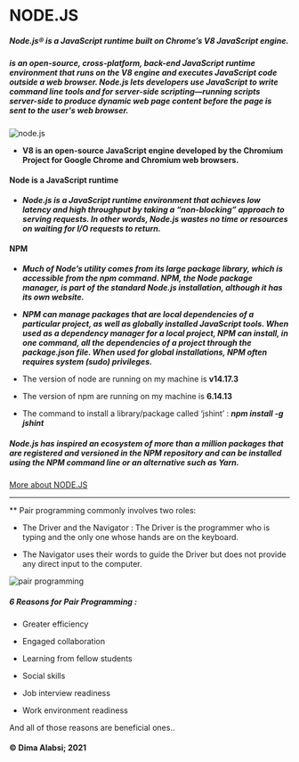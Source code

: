 # NODE.JS


##### Node.js® is a JavaScript runtime built on Chrome’s V8 JavaScript engine.


#####  is an open-source, cross-platform, back-end JavaScript runtime environment that runs on the V8 engine and executes JavaScript code outside a web browser. Node.js lets developers use JavaScript to write command line tools and for server-side scripting—running scripts server-side to produce dynamic web page content before the page is sent to the user's web browser.

![node.js](https://dz2cdn1.dzone.com/storage/temp/13725147-nodejs-advantages.jpeg)





* **V8 is an open-source JavaScript engine developed by the Chromium Project for Google Chrome and Chromium web browsers.**



####   Node is a JavaScript runtime

* ***Node.js is a JavaScript runtime environment that achieves low latency and high throughput by taking a “non-blocking” approach to serving requests. In other words, Node.js wastes no time or resources on waiting for I/O requests to return.***


 #### NPM 

 * ***Much of Node’s utility comes from its large package library, which is accessible from the npm command. NPM, the Node package manager, is part of the standard Node.js installation, although it has its own website.***

 * ***NPM can manage packages that are local dependencies of a particular project, as well as globally installed JavaScript tools. When used as a dependency manager for a local project, NPM can install, in one command, all the dependencies of a project through the package.json file. When used for global installations, NPM often requires system (sudo) privileges.***


 * The version of node are running on my machine is **v14.17.3** 

 * The version of npm are  running on my machine is **6.14.13**

 * The command  to install a library/package called ‘jshint’ : ***npm install -g jshint***


##### Node.js has inspired an ecosystem of more than a million packages that are registered and versioned in the NPM repository and can be installed using the NPM command line or an alternative such as Yarn.


[More about NODE.JS ](https://www.youtube.com/watch?v=uVwtVBpw7RQ)




-------------------

**  Pair programming commonly involves two roles:
* The Driver and the Navigator : The Driver is the programmer who is typing and the only one whose hands are on the keyboard. 

* The Navigator uses their words to guide the Driver but does not provide any direct input to the computer.

![pair programming](https://i.pinimg.com/originals/b0/27/84/b02784a91d63ed5dc1f023625cc136be.jpg)

##### 6 Reasons for Pair Programming :

*  Greater efficiency

* Engaged collaboration

* Learning from fellow students

*  Social skills

*    Job interview readiness

*  Work environment readiness



 And all of those reasons are beneficial ones..





















####  &copy; Dima Alabsi; 2021 

